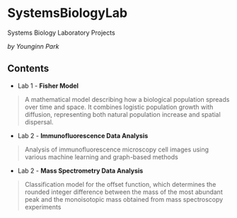 # SystemsBiologyLab
Systems Biology Laboratory Projects

*by Younginn Park*

## Contents
- Lab 1 - **Fisher Model**
> A mathematical model describing how a biological population spreads over time and space. It combines logistic population growth with diffusion, representing both natural population increase and spatial dispersal.
- Lab 2 - **Immunofluorescence Data Analysis**
> Analysis of immunofluorescence microscopy cell images using various machine learning and graph-based methods
- Lab 2 - **Mass Spectrometry Data Analysis**
> Classification model for the offset function, which determines the rounded integer difference between the mass of the most abundant peak and the monoisotopic mass obtained from mass spectroscopy experiments
